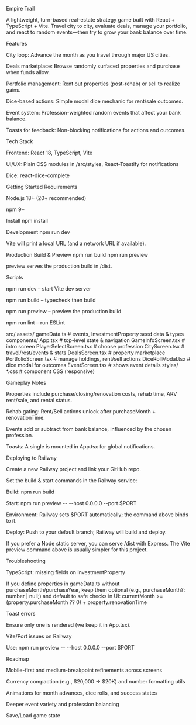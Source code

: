 Empire Trail

A lightweight, turn-based real-estate strategy game built with React + TypeScript + Vite. Travel city to city, evaluate deals, manage your portfolio, and react to random events—then try to grow your bank balance over time.

Features

City loop: Advance the month as you travel through major US cities.

Deals marketplace: Browse randomly surfaced properties and purchase when funds allow.

Portfolio management: Rent out properties (post-rehab) or sell to realize gains.

Dice-based actions: Simple modal dice mechanic for rent/sale outcomes.

Event system: Profession-weighted random events that affect your bank balance.

Toasts for feedback: Non-blocking notifications for actions and outcomes.

Tech Stack

Frontend: React 18, TypeScript, Vite

UI/UX: Plain CSS modules in /src/styles, React-Toastify for notifications

Dice: react-dice-complete

Getting Started
Requirements

Node.js 18+ (20+ recommended)

npm 9+

Install
npm install

Development
npm run dev


Vite will print a local URL (and a network URL if available).

Production Build & Preview
npm run build
npm run preview


preview serves the production build in /dist.

Scripts

npm run dev – start Vite dev server

npm run build – typecheck then build

npm run preview – preview the production build

npm run lint – run ESLint

src/
  assets/
    gameData.ts              # events, InvestmentProperty seed data & types
  components/
    App.tsx                  # top-level state & navigation
    GameInfoScreen.tsx       # intro screen
    PlayerSelectScreen.tsx   # choose profession
    CityScreen.tsx           # travel/rest/events & stats
    DealsScreen.tsx          # property marketplace
    PortfolioScreen.tsx      # manage holdings, rent/sell actions
    DiceRollModal.tsx        # dice modal for outcomes
    EventScreen.tsx          # shows event details
  styles/
    *.css                    # component CSS (responsive)



Gameplay Notes

Properties include purchase/closing/renovation costs, rehab time, ARV rent/sale, and rental status.

Rehab gating: Rent/Sell actions unlock after purchaseMonth + renovationTime.

Events add or subtract from bank balance, influenced by the chosen profession.

Toasts: A single <ToastContainer /> is mounted in App.tsx for global notifications.

Deploying to Railway

Create a new Railway project and link your GitHub repo.

Set the build & start commands in the Railway service:

Build: npm run build

Start: npm run preview -- --host 0.0.0.0 --port $PORT

Environment: Railway sets $PORT automatically; the command above binds to it.

Deploy: Push to your default branch; Railway will build and deploy.

If you prefer a Node static server, you can serve /dist with Express. The Vite preview command above is usually simpler for this project.

Troubleshooting

TypeScript: missing fields on InvestmentProperty

If you define properties in gameData.ts without purchaseMonth/purchaseYear, keep them optional (e.g., purchaseMonth?: number | null;) and default to safe checks in UI:
currentMonth >= (property.purchaseMonth ?? 0) + property.renovationTime

Toast errors

Ensure only one <ToastContainer /> is rendered (we keep it in App.tsx).

Vite/Port issues on Railway

Use: npm run preview -- --host 0.0.0.0 --port $PORT

Roadmap

Mobile-first and medium-breakpoint refinements across screens

Currency compaction (e.g., $20,000 → $20K) and number formatting utils

Animations for month advances, dice rolls, and success states

Deeper event variety and profession balancing

Save/Load game state
